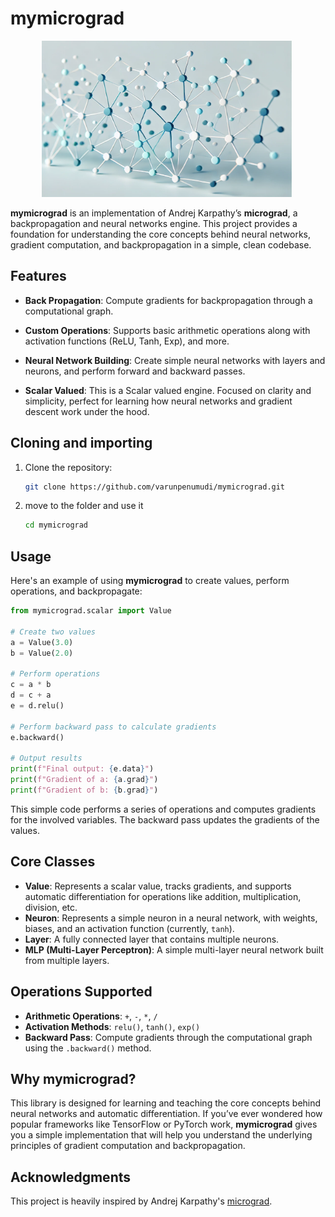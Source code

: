 # **mymicrograd**

<p align="center">
   <img src="assets/image.png" width=400 height=250> <img>
<p>

**mymicrograd** is an implementation of Andrej Karpathy’s **micrograd**, a backpropagation and neural networks engine. This project provides a foundation for understanding the core concepts behind neural networks, gradient computation, and backpropagation in a simple, clean codebase.

## **Features**

- **Back Propagation**: Compute gradients for backpropagation through a computational graph.

- **Custom Operations**: Supports basic arithmetic operations along with activation functions (ReLU, Tanh, Exp), and more.

- **Neural Network Building**: Create simple neural networks with layers and neurons, and perform forward and backward passes.

- **Scalar Valued**: This is a Scalar valued engine. Focused on clarity and simplicity, perfect for learning how neural networks and gradient descent work under the hood.

## **Cloning and importing**

1. Clone the repository:

   ```bash
   git clone https://github.com/varunpenumudi/mymicrograd.git
   ```

2. move to the folder and use it

   ```bash
   cd mymicrograd
   ```

## **Usage**

Here's an example of using **mymicrograd** to create values, perform operations, and backpropagate:

```python
from mymicrograd.scalar import Value

# Create two values
a = Value(3.0)
b = Value(2.0)

# Perform operations
c = a * b
d = c + a
e = d.relu()

# Perform backward pass to calculate gradients
e.backward()

# Output results
print(f"Final output: {e.data}")
print(f"Gradient of a: {a.grad}")
print(f"Gradient of b: {b.grad}")
```

This simple code performs a series of operations and computes gradients for the involved variables. The backward pass updates the gradients of the values.

## **Core Classes**

- **Value**: Represents a scalar value, tracks gradients, and supports automatic differentiation for operations like addition, multiplication, division, etc.
- **Neuron**: Represents a simple neuron in a neural network, with weights, biases, and an activation function (currently, `tanh`).
- **Layer**: A fully connected layer that contains multiple neurons.
- **MLP (Multi-Layer Perceptron)**: A simple multi-layer neural network built from multiple layers.

## **Operations Supported**

- **Arithmetic Operations**: `+`, `-`, `*`, `/`
- **Activation Methods**: `relu()`, `tanh()`, `exp()`
- **Backward Pass**: Compute gradients through the computational graph using the `.backward()` method.

## **Why mymicrograd?**

This library is designed for learning and teaching the core concepts behind neural networks and automatic differentiation. If you’ve ever wondered how popular frameworks like TensorFlow or PyTorch work, **mymicrograd** gives you a simple implementation that will help you understand the underlying principles of gradient computation and backpropagation.

## **Acknowledgments**

This project is heavily inspired by Andrej Karpathy's [micrograd](https://github.com/karpathy/micrograd).
